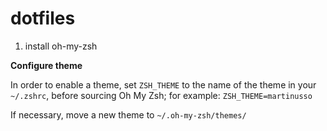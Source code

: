 # dotfiles

1. install oh-my-zsh

**Configure theme**

In order to enable a theme, set `ZSH_THEME` to the name of the theme in your `~/.zshrc`, before sourcing Oh My Zsh; for example: `ZSH_THEME=martinusso`

If necessary, move a new theme to `~/.oh-my-zsh/themes/`
